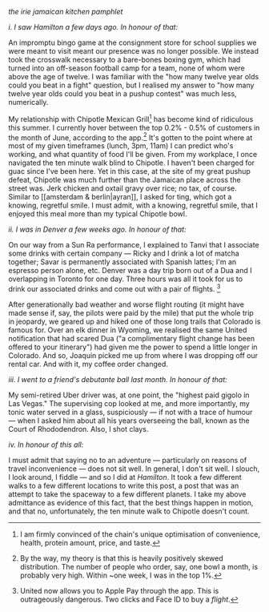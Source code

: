 *the irie jamaican kitchen pamphlet*

*i. I saw Hamilton a few days ago. In honour of that:*

An impromptu bingo game at the consignment store for school supplies we were meant to visit meant our presence was no longer possible. We instead took the crosswalk necessary to a bare-bones boxing gym, which had turned into an off-season football camp for a team, none of whom were above the age of twelve. I was familiar with the "how many twelve year olds could you beat in a fight" question, but I realised my answer to "how many twelve year olds could you beat in a pushup contest" was much less, numerically. 

My relationship with Chipotle Mexican Grill[^2] has become kind of ridiculous this summer. I currently hover between the top 0.2% - 0.5% of customers in the month of June, according to the app.[^1] It's gotten to the point where at most of my given timeframes (lunch, 3pm, 11am) I can predict who's working, and what quantity of food I'll be given. From my workplace, I once navigated the ten minute walk blind to Chipotle. I haven't been charged for guac since I've been here. Yet in this case, at the site of my great pushup defeat, Chipotle was much further than the Jamaican place across the street was. Jerk chicken and oxtail gravy over rice; no tax, of course. Similar to [[amsterdam & berlin|ayran]], I asked for ting, which got a knowing, regretful smile. I must admit, with a knowing, regretful smile, that I enjoyed this meal more than my typical Chipotle bowl. 

*ii. I was in Denver a few weeks ago. In honour of that:*

On our way from a Sun Ra performance, I explained to Tanvi that I associate some drinks with certain company — Ricky and I drink a lot of matcha together; Savar is permanently associated with Spanish lattes; I'm an espresso person alone, etc. Denver was a day trip born out of a Dua and I overlapping in Toronto for one day. Three hours was all it took for us to drink our associated drinks and come out with a pair of flights. [^3] 

After generationally bad weather and worse flight routing (it might have made sense if, say, the pilots were paid by the mile) that put the whole trip in jeopardy, we geared up and hiked one of those long trails that Colorado is famous for. Over an elk dinner in Wyoming, we realised the same United notification that had scared Dua ("a complimentary flight change has been offered to your itinerary") had given me the power to spend a little longer in Colorado. And so, Joaquin picked me up from where I was dropping off our rental car. And with it, my coffee order changed.

*iii. I went to a friend's debutante ball last month. In honour of that:*

My semi-retired Uber driver was, at one point, the "highest paid gigolo in Las Vegas." The supervising cop looked at me, and more importantly, my tonic water served in a glass, suspiciously — if not with a trace of humour —  when I asked him about all his years overseeing the ball, known as the Court of Rhododendron. Also, I shot clays. 

*iv. In honour of this all:*

I must admit that saying no to an adventure — particularly on reasons of travel inconvenience — does not sit well. In general, I don't sit well. I slouch, I look around, I fiddle — and so I did at *Hamilton*. It took a few different walks to a few different locations to write this post, a post that was an attempt to take the spaceway to a few different planets. I take my above admittance as evidence of this fact, that the best things happen in motion, and that no, unfortunately, the ten minute walk to Chipotle doesn't count. 


[^1]: By the way, my theory is that this is heavily positively skewed distribution. The number of people who order, say, one bowl a month, is probably very high. Within ~one week, I was in the top 1%. 
[^2]: I am firmly convinced of the chain's unique optimisation of convenience, health, protein amount, price, and taste. 
[^3]: United now allows you to Apple Pay through the app. This is outrageously dangerous. Two clicks and Face ID to buy a *flight*. 